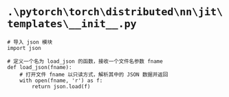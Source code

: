 # `.\pytorch\torch\distributed\nn\jit\templates\__init__.py`

```
# 导入 json 模块
import json

# 定义一个名为 load_json 的函数，接收一个文件名参数 fname
def load_json(fname):
    # 打开文件 fname 以只读方式，解析其中的 JSON 数据并返回
    with open(fname, 'r') as f:
        return json.load(f)
```